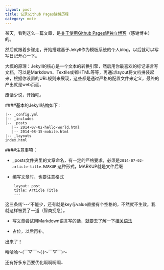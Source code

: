 ```yaml
---
layout: post
title: 记录Github Pages建博历程
category: note
---
```

某天，看到这么一篇文章，是[关于使用Github Pages建独立博客](http://beiyuu.com/github-pages/)（感谢博主）的。

然后就跟着步骤走，开始搭建基于Jekyll作为模板系统的个人blog，以后就可以写写日记开心一下。

大概的原理：Jekyll的核心是一个文本的转换引擎，然后用你最喜欢的标记语言写文档，可以是Markdown、Textile或者HTML等等，再通过layout将文档拼装起来，根据你设置的URL规则来展现，这些都是通过严格的配置文件来定义，最终的产出就是web页面。

废话少说，开始吧。

####基本的Jekyll结构如下：


	|-- _config.yml  
	|-- _includes  
	|-- _posts  
	   |-- 2014-07-02-hello-world.html  
	   |-- 2014-08-15-mobile.html  
	|-- _layouts  
	index.html  




####注意事项：
* _posts文件夹里的文章命名，有一定的严格要求，必须是`2014-07-02-article-title.MARKUP` 这种形式，MARKUP就是文件后缀  

* 编写文章时，也要注意格式  

```	---
	layout: post
	title: Article Title
	---
```  
   这三条线‘---’不能少，还有就是key与value直接有个空格的，不然就不生效。我就这样被耍了一道（智商捉急）。

* 写文章尝试用Markdown语言写的话，就要去了解一下[相关语法](http://wowubuntu.com/markdown/)  

* 占位，以后再补。  





出来了！

哈哈哈～(￣▽￣～)(～￣▽￣)～ 


还有好多东西要优化啊啊啊啊..
　　

	